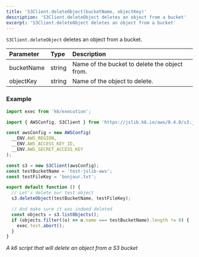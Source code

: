 ```yaml
---
title: 'S3Client.deleteObject(bucketName, objectKey)'
description: 'S3Client.deleteObject deletes an object from a bucket'
excerpt: 'S3Client.deleteObject deletes an object from a bucket'
---
```


`S3Client.deleteObject` deletes an object from a bucket.

| Parameter  | Type                  | Description                                  |
| :--------- | :-------------------- | :------------------------------------------- |
| bucketName | string                | Name of the bucket to delete the object from.|
| objectKey  | string                | Name of the object to delete.                |

### Example

<CodeGroup labels={[]}>

```javascript
import exec from 'k6/execution';

import { AWSConfig, S3Client } from 'https://jslib.k6.io/aws/0.4.0/s3.js';

const awsConfig = new AWSConfig(
  __ENV.AWS_REGION,
  __ENV.AWS_ACCESS_KEY_ID,
  __ENV.AWS_SECRET_ACCESS_KEY
);

const s3 = new S3Client(awsConfig);
const testBucketName = 'test-jslib-aws';
const testFileKey = 'bonjour.txt';

export default function () {
  // Let's delete our test object
  s3.deleteObject(testBucketName, testFileKey);

  // And make sure it was indeed deleted
  const objects = s3.listObjects();
  if (objects.filter((o) => o.name === testBucketName).length != 0) {
    exec.test.abort();
  }
}
```

_A k6 script that will delete an object from a S3 bucket_

</CodeGroup>